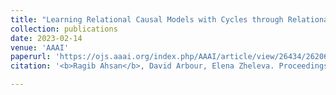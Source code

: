 ```yaml
---
title: "Learning Relational Causal Models with Cycles through Relational Acyclification (AAAI 2023)"
collection: publications
date: 2023-02-14
venue: 'AAAI'
paperurl: 'https://ojs.aaai.org/index.php/AAAI/article/view/26434/26206'
citation: '<b>Ragib Ahsan</b>, David Arbour, Elena Zheleva. Proceedings of the 37th International Conference on Artificial Intelligence (2023)'

---
```

